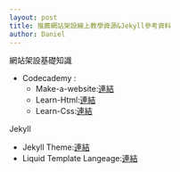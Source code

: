 ```yaml
---
layout: post
title: 推薦網站架設線上教學資源&Jekyll參考資料
author: Daniel
---
```

網站架設基礎知識

- Codecademy :
  - Make-a-website:[連結](https://www.codecademy.com/learn/make-a-website)
  - Learn-Html:[連結](https://www.codecademy.com/learn/learn-html)
  - Learn-Css:[連結](https://www.codecademy.com/learn/learn-css)

Jekyll
- Jekyll Theme:[連結](http://jekyllthemes.org/)
- Liquid Template Langeage:[連結](https://shopify.github.io/liquid/)
